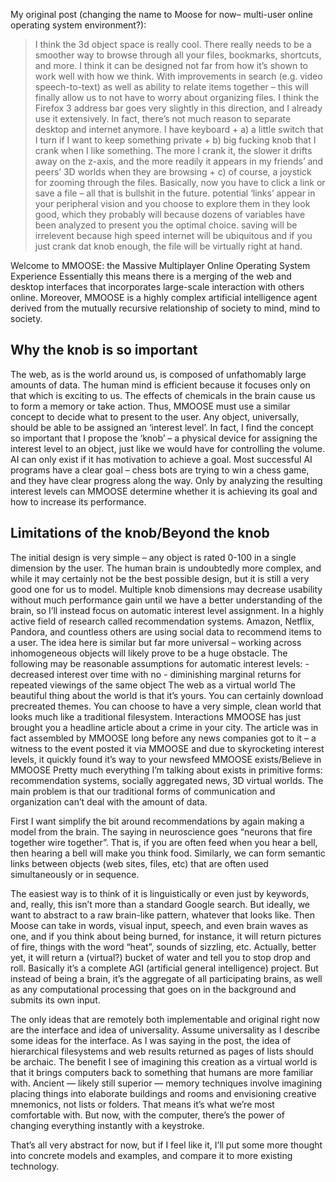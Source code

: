 My original post (changing the name to Moose for now– multi-user online operating system environment?):

> I think the 3d object space is really cool. There really needs to be a smoother way to browse through all your files, bookmarks, shortcuts, and more. I think it can be designed not far from how it’s shown to work well with how we think. With improvements in search (e.g. video speech-to-text) as well as ability to relate items together – this will finally allow us to not have to worry about organizing files. I think the Firefox 3 address bar goes very slightly in this direction, and I already use it extensively. In fact, there’s not much reason to separate desktop and internet anymore. I have keyboard + a) a little switch that I turn if I want to keep something private + b) big fucking knob that I crank when I like something. The more I crank it, the slower it drifts away on the z-axis, and the more readily it appears in my friends’ and peers’ 3D worlds when they are browsing + c) of course, a joystick for zooming through the files. Basically, now you have to click a link or save a file – all that is bullshit in the future. potential ‘links’ appear in your peripheral vision and you choose to explore them in they look good, which they probably will because dozens of variables have been analyzed to present you the optimal choice. saving will be irrelevent because high speed internet will be ubiquitous and if you just crank dat knob enough, the file will be virtually right at hand.

Welcome to MMOOSE: the Massive Multiplayer Online Operating System Experience Essentially this means there is a merging of the web and desktop interfaces that incorporates large-scale interaction with others online. Moreover, MMOOSE is a highly complex artificial intelligence agent derived from the mutually recursive relationship of society to mind, mind to society. 

## Why the knob is so important 

The web, as is the world around us, is composed of unfathomably large amounts of data. The human mind is efficient because it focuses only on that which is exciting to us. The effects of chemicals in the brain cause us to form a memory or take action. Thus, MMOOSE must use a similar concept to decide what to present to the user. Any object, universally, should be able to be assigned an ‘interest level’. In fact, I find the concept so important that I propose the ‘knob’ – a physical device for assigning the interest level to an object, just like we would have for controlling the volume. AI can only exist if it has motivation to achieve a goal. Most successful AI programs have a clear goal – chess bots are trying to win a chess game, and they have clear progress along the way. Only by analyzing the resulting interest levels can MMOOSE determine whether it is achieving its goal and how to increase its performance. 

## Limitations of the knob/Beyond the knob 

The initial design is very simple – any object is rated 0-100 in a single dimension by the user. The human brain is undoubtedly more complex, and while it may certainly not be the best possible design, but it is still a very good one for us to model. Multiple knob dimensions may decrease usability without much performance gain until we have a better understanding of the brain, so I’ll instead focus on automatic interest level assignment. In a highly active field of research called recommendation systems. Amazon, Netflix, Pandora, and countless others are using social data to recommend items to a user. The idea here is similar but far more universal – working across inhomogeneous objects will likely prove to be a huge obstacle. The following may be reasonable assumptions for automatic interest levels: - decreased interest over time with no - diminishing marginal returns for repeated viewings of the same object The web as a virtual world The beautiful thing about the world is that it’s yours. You can certainly download precreated themes. You can choose to have a very simple, clean world that looks much like a traditional filesystem. Interactions MMOOSE has just brought you a headline article about a crime in your city. The article was in fact assembled by MMOOSE long before any news companies got to it – a witness to the event posted it via MMOOSE and due to skyrocketing interest levels, it quickly found it’s way to your newsfeed MMOOSE exists/Believe in MMOOSE Pretty much everything I’m talking about exists in primitive forms: recommendation systems, socially aggregated news, 3D virtual worlds. The main problem is that our traditional forms of communication and organization can’t deal with the amount of data.

First I want simplify the bit around recommendations by again making a model from the brain. The saying in neuroscience goes “neurons that fire together wire together”. That is, if you are often feed when you hear a bell, then hearing a bell will make you think food. Similarly, we can form semantic links between objects (web sites, files, etc) that are often used simultaneously or in sequence.

The easiest way is to think of it is linguistically or even just by keywords, and, really, this isn’t more than a standard Google search. But ideally, we want to abstract to a raw brain-like pattern, whatever that looks like. Then Moose can take in words, visual input, speech, and even brain waves as one, and if you think about being burned, for instance, it will return pictures of fire, things with the word “heat”, sounds of sizzling, etc. Actually, better yet, it will return a (virtual?) bucket of water and tell you to stop drop and roll. Basically it’s a complete AGI (artificial general intelligence) project. But instead of being a brain, it’s the aggregate of all participating brains, as well as any computational processing that goes on in the background and submits its own input.

The only ideas that are remotely both implementable and original right now are the interface and idea of universality. Assume universality as I describe some ideas for the interface. As I was saying in the post, the idea of hierarchical filesystems and web results returned as pages of lists should be archaic. The benefit I see of imagining this creation as a virtual world is that it brings computers back to something that humans are more familiar with. Ancient — likely still superior — memory techniques involve imagining placing things into elaborate buildings and rooms and envisioning creative mnemonics, not lists or folders. That means it’s what we’re most comfortable with. But now, with the computer, there’s the power of changing everything instantly with a keystroke.

That’s all very abstract for now, but if I feel like it, I’ll put some more thought into concrete models and examples, and compare it to more existing technology.
